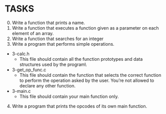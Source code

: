 # TASKS

0. Write a function that prints a name.
1. Write a function that executes a function given as a parameter on each element of an array.
2. Write a function that searches for an integer
3. Write a program that performs simple operations.
  - 3-calc.h
      - This file should contain all the function prototypes and data structures used by the program\
  - 3-get_op_func.c
      - This file should contain the function that selects the correct function to perform the operation asked by the user. You’re not allowed to declare any other
      function. 
  - 3-main.c
    - This file should contain your main function only.   
4. Write a program that prints the opcodes of its own main function.
